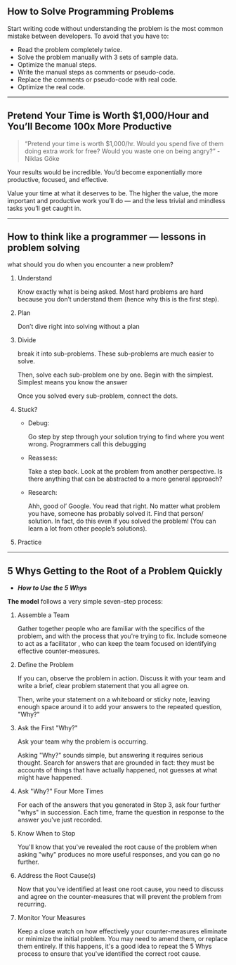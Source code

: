 

## How to Solve Programming Problems

Start writing code without understanding the problem is the most common mistake between developers.
To avoid that you have to:

* Read the problem completely twice.
* Solve the problem manually with 3 sets of sample data.
* Optimize the manual steps.
* Write the manual steps as comments or pseudo-code.
* Replace the comments or pseudo-code with real code.
* Optimize the real code.
<hr>

## Pretend Your Time is Worth $1,000/Hour and You’ll Become 100x More Productive

> “Pretend your time is worth $1,000/hr. Would you spend five of them doing extra work for free? Would you waste one on being angry?” -
Niklas Göke

Your results would be incredible. You’d become exponentially more productive, focused, and effective.

Value your time at what it deserves to be. The higher the value, the more important and productive work you’ll do — and the less trivial and mindless tasks you’ll get caught in.

<hr> 

## How to think like a programmer — lessons in problem solving

what should you do when you encounter a new problem?

1. Understand

    Know exactly what is being asked. Most hard problems are hard because you don’t understand them (hence why this is the first step).

2. Plan

    Don’t dive right into solving without a plan    

3. Divide
    
     break it into sub-problems. These sub-problems are much easier to solve.

    Then, solve each sub-problem one by one. Begin with the simplest. Simplest means you know the answer

    Once you solved every sub-problem, connect the dots.

4. Stuck?
    * Debug:
    
         Go step by step through your solution trying to find where you went wrong. Programmers call this debugging     
    * Reassess:
    
         Take a step back. Look at the problem from another perspective. Is there anything that can be abstracted to a more general approach?     
    * Research:
        
         Ahh, good ol’ Google. You read that right. No matter what problem you have, someone has probably solved it. Find that person/ solution. In fact, do this even if you solved the problem! (You can learn a lot from other people’s solutions).  

5. Practice

<hr>

## 5 Whys Getting to the Root of a Problem Quickly

* ***How to Use the 5 Whys***

**The model** follows a very simple seven-step process:

1. Assemble a Team

    Gather together people who are familiar with the specifics of the problem, and with the process that you're trying to fix. Include someone to act as a facilitator , who can keep the team focused on identifying effective counter-measures.

2. Define the Problem
    
    If you can, observe the problem in action. Discuss it with your team and write a brief, clear problem statement that you all agree on. 
    
    Then, write your statement on a whiteboard or sticky note, leaving enough space around it to add your answers to the repeated question, "Why?"

3. Ask the First "Why?"

    Ask your team why the problem is occurring. 

    Asking "Why?" sounds simple, but answering it requires serious thought. Search for answers that are grounded in fact: they must be accounts of things that have actually happened, not guesses at what might have happened.

4. Ask "Why?" Four More Times

    For each of the answers that you generated in Step 3, ask four further "whys" in succession. Each time, frame the question in response to the answer you've just recorded. 

5. Know When to Stop

    You'll know that you've revealed the root cause of the problem when asking "why" produces no more useful responses, and you can go no further. 


 6. Address the Root Cause(s)

    Now that you've identified at least one root cause, you need to discuss and agree on the counter-measures that will prevent the problem from recurring.

7. Monitor Your Measures

    Keep a close watch on how effectively your counter-measures eliminate or minimize the initial problem. You may need to amend them, or replace them entirely. If this happens, it's a good idea to repeat the 5 Whys process to ensure that you've identified the correct root cause.

      
